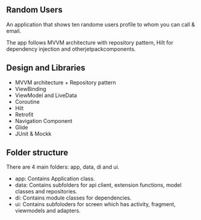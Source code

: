 ## Random Users
An application that shows ten randome users profile to whom you can call & email.

The app follows MVVM architecture with repository pattern, Hilt for dependency injection and otherjetpackcomponents.

## Design and Libraries
- MVVM architecture + Repository pattern
- ViewBinding
- ViewModel and LiveData
- Coroutine
- Hilt
- Retrofit
- Navigation Component
- Glide
- JUnit & Mockk

## Folder structure
There are 4 main folders: app, data, di and ui.
- app: Contains Application class.
- data: Contains subfolders for api client, extension functions, model classes and repositories.
- di: Contains module classes for dependencies.
- ui: Contains subfoloders for screen which has activity, fragment, viewmodels and adapters.
